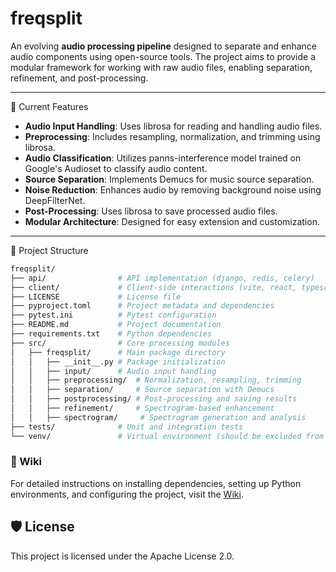 # freqsplit

An evolving **audio processing pipeline** designed to separate and enhance audio components using open-source tools. The project aims to provide a modular framework for working with raw audio files, enabling separation, refinement, and post-processing.

---

🚀 Current Features

- **Audio Input Handling**: Uses librosa for reading and handling audio files.
- **Preprocessing**: Includes resampling, normalization, and trimming using librosa.
- **Audio Classification**: Utilizes panns-interference model trained on Google's Audioset to classify audio content.
- **Source Separation**: Implements Demucs for music source separation.
- **Noise Reduction**: Enhances audio by removing background noise using DeepFilterNet.
- **Post-Processing**: Uses librosa to save processed audio files.
- **Modular Architecture**: Designed for easy extension and customization.

---
📁 Project Structure

```bash
freqsplit/
├── api/                # API implementation (django, redis, celery)
├── client/             # Client-side interactions (vite, react, typescript)
├── LICENSE             # License file
├── pyproject.toml      # Project metadata and dependencies
├── pytest.ini          # Pytest configuration
├── README.md           # Project documentation
├── requirements.txt    # Python dependencies
├── src/                # Core processing modules
│   ├── freqsplit/      # Main package directory
│   │   ├── __init__.py # Package initialization
│   │   ├── input/      # Audio input handling
│   │   ├── preprocessing/  # Normalization, resampling, trimming
│   │   ├── separation/     # Source separation with Demucs
│   │   ├── postprocessing/ # Post-processing and saving results
│   │   ├── refinement/     # Spectrogram-based enhancement
│   │   ├── spectrogram/     # Spectrogram generation and analysis
├── tests/              # Unit and integration tests
└── venv/               # Virtual environment (should be excluded from version control)
```

### 📝 Wiki

For detailed instructions on installing dependencies, setting up Python environments, and configuring the project, visit the [Wiki](https://github.com/joelmathewthomas/freq-split-enhance/wiki).

## 🛡️ License

This project is licensed under the Apache License 2.0.
